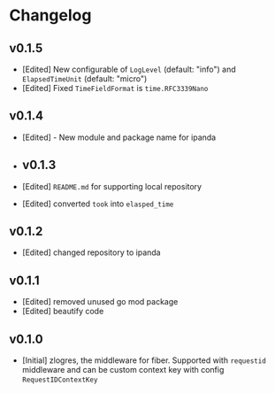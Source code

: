 # Changelog

## v0.1.5

- [Edited] New configurable of `LogLevel` (default: "info") and `ElapsedTimeUnit` (default: "micro")
- [Edited] Fixed `TimeFieldFormat` is `time.RFC3339Nano`

## v0.1.4

- [Edited] - New module and package name for ipanda

- ## v0.1.3

- [Edited] `README.md` for supporting local repository
- [Edited] converted `took` into `elasped_time`

## v0.1.2

- [Edited] changed repository to ipanda


## v0.1.1

- [Edited] removed unused go mod package
- [Edited] beautify code

## v0.1.0

- [Initial] zlogres, the middleware for fiber. Supported with `requestid` middleware and can be custom context key with config `RequestIDContextKey`
